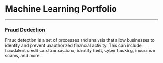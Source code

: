 # Machine Learning Portfolio
---
### Fraud Dedection
Fraud detection is a set of processes and analysis that allow businesses to identify and prevent unauthorized financial activity. This can include fraudulent credit card transactions, identify theft, cyber hacking, insurance scams, and more.
